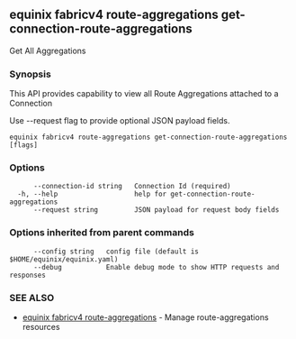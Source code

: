 ## equinix fabricv4 route-aggregations get-connection-route-aggregations

Get All Aggregations

### Synopsis

This API provides capability to view all Route Aggregations attached to a Connection

Use --request flag to provide optional JSON payload fields.

```
equinix fabricv4 route-aggregations get-connection-route-aggregations [flags]
```

### Options

```
      --connection-id string   Connection Id (required)
  -h, --help                   help for get-connection-route-aggregations
      --request string         JSON payload for request body fields
```

### Options inherited from parent commands

```
      --config string   config file (default is $HOME/equinix/equinix.yaml)
      --debug           Enable debug mode to show HTTP requests and responses
```

### SEE ALSO

* [equinix fabricv4 route-aggregations](equinix_fabricv4_route-aggregations.md)	 - Manage route-aggregations resources

